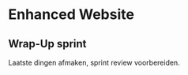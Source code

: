 # Enhanced Website

## Wrap-Up sprint
Laatste dingen afmaken, sprint review voorbereiden.

<!-- 
Studenten helpen elkaar: Het team van Julia de sprint review voorbereiding van andere teams bespreken

Deze keer goed nadenk over wat je van de opdrachtgever wil weten. 
Daar moet je presentatie over gaan.

Check hoe ze hier Communiceren voor kunnen gebruiken. Zoals de herkansingsopdracht van Sascha e.a.


wrap up
Communiceren help de opdrachtgever. Wat ging je deze sprint doen? Hoe ver bennje gekomen? Wat ga je laten zien? Hoe krijg je feedback?


Retro
Vragenlijst?
Complexere frontend code met CSS?
Complexere frontend code met JS? Fetch?
-->